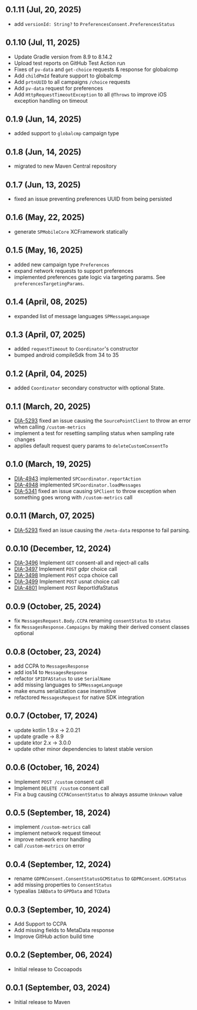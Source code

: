 ## 0.1.11 (Jul, 20, 2025)
* add `versionId: String?` to `PreferencesConsent.PreferencesStatus`

## 0.1.10 (Jul, 11, 2025)
* Update Gradle version from 8.9 to 8.14.2
* Upload test reports on GitHub Test Action run
* Fixes of `pv-data` and `get-choice` requests & response for globalcmp 
* Add `childPmId` feature support to globalcmp
* Add `prtnUUID` to all campaigns `/choice` requests
* Add `pv-data` request for preferences
* Add `HttpRequestTimeoutException` to all `@Throws` to improve iOS exception handling on timeout

## 0.1.9 (Jun, 14, 2025)
* added support to `globalcmp` campaign type

## 0.1.8 (Jun, 14, 2025)
* migrated to new Maven Central repository

## 0.1.7 (Jun, 13, 2025)
* fixed an issue preventing preferences UUID from being persisted

## 0.1.6 (May, 22, 2025)
* generate `SPMobileCore` XCFramework statically

## 0.1.5 (May, 16, 2025)
* added new campaign type `Preferences`
* expand network requests to support preferences
* implemented preferences gate logic via targeting params. See `preferencesTargetingParams`.

## 0.1.4 (April, 08, 2025)
* expanded list of message languages `SPMessageLanguage`

## 0.1.3 (April, 07, 2025)
* added `requestTimeout` to `Coordinator`'s constructor
* bumped android compileSdk from 34 to 35

## 0.1.2 (April, 04, 2025)
* added `Coordinator` secondary constructor with optional State.

## 0.1.1 (March, 20, 2025)
* [DIA-5293](https://sourcepoint.atlassian.net/browse/DIA-5293) fixed an issue causing the `SourcePointClient` to throw an error when calling `/custom-metrics`
* implement a test for resetting sampling status when sampling rate changes
* applies default request query params to `deleteCustomConsentTo`

## 0.1.0 (March, 19, 2025)
* [DIA-4943](https://sourcepoint.atlassian.net/browse/DIA-4943) implemented `SPCoordinator.reportAction`
* [DIA-4948](https://sourcepoint.atlassian.net/browse/DIA-4948) implemented `SPCoordinator.loadMessages`
* [DIA-5341](https://sourcepoint.atlassian.net/browse/DIA-5341) fixed an issue causing `SPClient` to throw exception when something goes wrong with `/custom-metrics` call

## 0.0.11 (March, 07, 2025)
* [DIA-5293](https://sourcepoint.atlassian.net/browse/DIA-5293) fixed an issue causing the `/meta-data` response to fail parsing.

## 0.0.10 (December, 12, 2024)
* [DIA-3496](https://sourcepoint.atlassian.net/browse/DIA-3496) Implement `GET` consent-all and reject-all calls
* [DIA-3497](https://sourcepoint.atlassian.net/browse/DIA-3497) Implement `POST` gdpr choice call
* [DIA-3498](https://sourcepoint.atlassian.net/browse/DIA-3498) Implement `POST` ccpa choice call
* [DIA-3499](https://sourcepoint.atlassian.net/browse/DIA-3499) Implement `POST` usnat choice call
* [DIA-4801](https://sourcepoint.atlassian.net/browse/DIA-4801) Implement `POST` ReportIdfaStatus

## 0.0.9 (October, 25, 2024)
* fix `MessagesRequest.Body.CCPA` renaming `consentStatus` to `status`
* fix `MessagesResponse.Campaigns` by making their derived consent classes optional

## 0.0.8 (October, 23, 2024)
* add CCPA to `MessagesResponse`
* add ios14 to `MessagesResponse`
* refactor `SPIDFAStatus` to use `SerialName`
* add missing languages to `SPMessageLanguage`
* make enums serialization case insensitive
* refactored `MessagesRequest` for native SDK integration

## 0.0.7 (October, 17, 2024)
* update kotlin 1.9.x -> 2.0.21
* update gradle -> 8.9
* update ktor 2.x -> 3.0.0
* update other minor dependencies to latest stable version

## 0.0.6 (October, 16, 2024)
* Implement `POST /custom` consent call
* Implement `DELETE /custom` consent call
* Fix a bug causing `CCPAConsentStatus` to always assume `Unknown` value

## 0.0.5 (September, 18, 2024)
* implement `/custom-metrics` call
* implement network request timeout
* improve network error handling
* call `/custom-metrics` on error

## 0.0.4 (September, 12, 2024)
* rename `GDPRConsent.ConsentStatusGCMStatus` to `GDPRConsent.GCMStatus`
* add missing properties to `ConsentStatus`
* typealias `IABData` to `GPPData` and `TCData`

## 0.0.3 (September, 10, 2024)
* Add Support to CCPA
* Add missing fields to MetaData response
* Improve GitHub action build time

## 0.0.2 (September, 06, 2024)
* Initial release to Cocoapods

## 0.0.1 (September, 03, 2024)
* Initial release to Maven
